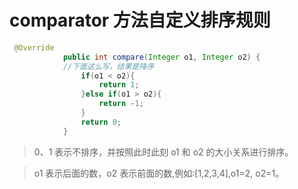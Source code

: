 # comparator 方法自定义排序规则

```java
 @Override
            public int compare(Integer o1, Integer o2) {
            //下面这么写，结果是降序
                if(o1 < o2){
                    return 1;
                }else if(o1 > o2){
                    return -1;
                }
                return 0;
            }
```

> 0、1 表示不排序，并按照此时此刻 o1 和 o2 的大小关系进行排序。

> o1 表示后面的数，o2 表示前面的数,例如:[1,2,3,4],o1=2, o2=1。
